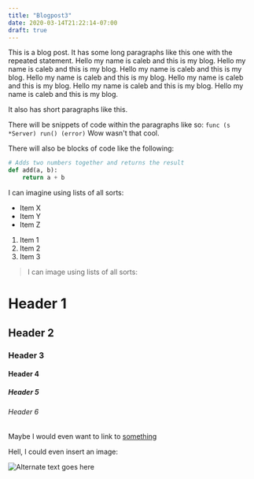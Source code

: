 ```yaml
---
title: "Blogpost3"
date: 2020-03-14T21:22:14-07:00
draft: true
---
```


This is a blog post. It has some long paragraphs like this one with the repeated statement. Hello my name is caleb and this is my blog. Hello my name is caleb and this is my blog. Hello my name is caleb and this is my blog. Hello my name is caleb and this is my blog. Hello my name is caleb and this is my blog. Hello my name is caleb and this is my blog. Hello my name is caleb and this is my blog.

It also has short paragraphs like this.

There will be snippets of code within the paragraphs like so: `func (s *Server) run() (error)` Wow wasn't that cool.

There will also be blocks of code like the following:

```python
# Adds two numbers together and returns the result
def add(a, b):
    return a + b
```

I can imagine using lists of all sorts:

- Item X
- Item Y
- Item Z

1. Item 1
2. Item 2
3. Item 3

> I can image using lists of all sorts:

# Header 1
## Header 2
### Header 3 
#### Header 4 ####
##### Header 5 #####
###### Header 6 ######

Maybe I would even want to link to [something](www.calebschoepp.com)

Hell, I could even insert an image:

![Alternate text goes here](/baby-yoda.jpeg)
